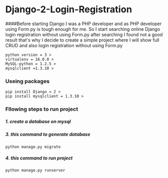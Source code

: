 # Django-2-Login-Registration

####Before starting Django I was a PHP developer and as PHP developer using Form.py is tough enough for me.
So I start searching online Django login registration without using Form.py after searching 
I found not a good result that's why I decide to create a simple project where I will show full CRUD and also 
login registration without using Form.py


    python version = 3 >
    virtualenv = 16.0.0 >
    MySQL-python = 1.2.5 >
    mysqlclient =1.3.10 >


### Useing packages

    pip install Django = 2 >
    pip install mysqlclient = 1.3.10 >

###  Fllowing steps to run project
##### 1. create a database on mysql 
    
##### 3.  this command to generate database

    python manage.py migrate

##### 4.  this command to run project    
    
    python manage.py runserver
  
